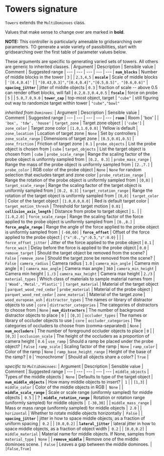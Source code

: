 # Towers signature

`Towers` extends the `MultiDominoes` class.

Values that make sense to change over are marked in **bold**.

**NOTE:** This controller is particularly amenable to gridsearching over parameters. TO generate a wide variety of passibilities, start with gridsearching over the first table of parameter values below.

These arguments are specific to generating varied sets of towers. All others are generic to inherited classes.
| Argument | Description | Sensible value | Comment | Suggested range |
--- | --- | --- | --- | ---
| **`num_blocks`** | Number of middle blocks in the tower   | `3`  | | `2,3,4,5`
| **`mscale`** | Scale of middle blocks   | `'[0.4,0.4]'`  | | `"[0.43,0.3]","[0.4,0.4]","[0.5,0.5]", "[0.6,0.6]"`
| **`spacing_jitter`** | jitter of middle objects   | `0.3`  | fraction of scale -- above 0.5 can render offset blocks, will fall | `0.2,0.3,0.4,0.5`
| **`fscale`** | force on probe   | `5`  |  | `5.0,7.0,9.0`
| **`tower_cap`** | top-most object, target   | `"cube"`  | still figuring out way to randomize target within tower | `"cube","bowl"`

*inherited from `Dominoes`:*
| Argument | Description | Sensible value | Comment | Suggested range |
--- | --- | --- | --- | ---
| **`room`** | Room   | 'box'  | | `'box', 'tdw', 'house'`
| `target_zone` | Target zone object | `['cube']` 
| `zone_color` | Target zone color | `[1.0,1.0,0.0]` |  Yellow is default
| `zone_location` | Location of target zone | `None` | Set by controllers
| `zone_scale_range` | Dimensions of target zone | `[0.5,0.01,0.5]` 
| `zone_friction` | Friction of target zone | `0.1`
| `probe_objects` | List the probe object is chosen from | `cube`
| `target_objects` | List the target object is chosen from | `cube`
| `probe_scale_range` | Range the scaling factor of the probe object is uniformly sampled from | `[0.2, 0.3]`
| `probe_mass_range` | Range the mass of the probe object is uniformly sampled from | `[2.,7.]`
| `probe_color` | RGB color of the probe object | `None` | `None` for random selection that excludes target and zone color
| `probe_rotation_range` | Range the rotation of the probe object is uniformly sampled from  | `[0,0]`
| `target_scale_range` | Range the scaling factor of the target object is uniformly sampled from | `[0.2, 0.3]`
| `target_rotation_range` | Range the rotation of the target object is uniformly sampled from | `[0,0]`
| `target_color` | Color of the target object | `[1.0,0.0,0.0]` | Red is default target color
| `target_motion_thresh` | Threshold for target motion  | `0.01`
| **`collision_axis_length`** | Distance from probe to target object | `1.` | | `[1.0,2.0]`
| `force_scale_range` | Range the scaling factor of the force applied to the probe object is uniformly sampled from | `[0.,8.]`
| **`force_angle_range`** | Range the angle of the force applied to the probe object is uniformly sampled from | `[-60,60]`
| **`force_offset`** | Offset of the force applied to the probe object | `{"x":0.,"y":0.5,"z":0.0}` | | 
| `force_offset_jitter` | Jitter of the force applied to the probe object | `0.1`
| `force_wait` | Delay before the force is applied to the probe object | `0.0`
| `remove_target` | Should the target object be removed from the scene? | `False`
| `remove_zone` | Should the target zone be removed from the scene? | `False`
| `camera_radius` | Camera radius | `1.0`
| `camera_min_angle` | Camera min angle | `0`
| `camera_max_angle` | Camera max angle | `360`
| `camera_min_height` | Camera min height | `1./3`
| `camera_max_height` | Camera max height | `2./3`
| `material_types` | Which class of materials to sample material names from | `['Wood','Metal','Plastic']`
| `target_material` | Material of the target object | `parquet_wood_red_cedar`
| `probe_material` | Material of the probe object | `parquet_wood_red_cedar`
| `zone_material` | Material of the target zone | `wood_european_ash`
| `distractor_types` | The names or library of distractor objects to use | `core`
| `distractor_categories` | The categories of distractors to choose from | `None`
| **`num_distractors`** | The number of background distractor objects to place | `0` | | `[0,3]`
| `occluder_types` | The names or library of occluder objects to use | `core`
| `occluder_categories` | The categories of occluders to choose from (comma-separated) | `None`
| **`num_occluders`** | The number of foreground occluder objects to place | `0` | | `[0,3]`
| `occlusion_scale` | The height of the occluders as a proportion of camera height | `0.6`
| `use_ramp` | Should a ramp be placed under the probe object? | `False`
| `ramp_scale` | Scaling factor of the ramp | `None`
| `ramp_color` | Color of the ramp | `None`
| `ramp_base_height_range` | Height of the base of the ramp? | `0`
| 'monochrome' | Should all objects share a color? | `True` | 


*specific to `MultiDominoes`*:
| Argument | Description | Sensible value | Comment | Suggested range |
--- | --- | --- | --- | ---
| `middle_objects` | Types of the middle objects  |` None` | Defaults to type of the target object
| **`num_middle_objects`** |  How many middle objects to insert? |` 1` | | `[1,3]`
| `middle_color` | Color of the middle objects in RGB |` None` |
| **`middle_scale_range`** | Scale or scale range (uniformly sampled) for middle objects |` 0.5` | | ?
| **`middle_rotation_range`** | Rotation or rotation range (uniformly sampled) for middle objects |` [-30,30]` |
| `middle_mass_range` | Mass or mass range (uniformly sampled) for middle objects |` 2.0` |
| `horizontal` | Whether to rotate middle objects horizontally  |` False` |
| **`spacing_jitter`** | jitter in how to space middle objects, as a fraction of uniform spacing |` 0.2` | | `[0.0,0.2]`
| **`lateral_jitter`** | lateral jitter in how to space middle objects, as a fraction of object width |` 0.2` |  | `[0.0,0.2]`
| `middle_material` | Material name for middle objects. If None, samples from `material_type`  |` None` |
| **`remove_middle`** | Remove one of the middle dominoes scene.  |` False` | Leaves a gap between the middle dominoes. | `[False,True]`
